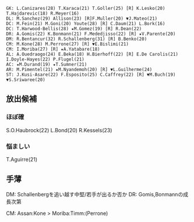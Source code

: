 ```
GK: L.Canizares(28) T.Karaca(21) T.Goller(25) [R] K.Lesko(20) T.Hajdarevic(18) R.Meyer(16)
DL: M.Sanchez(29) Allison(23) [R]F.Muller(20) ▼J.Mateo(21)
DC: M.Fein(21) M.Goni(20) Youte(28) [R] C.Daum(21) L.Bork(16)
DC: T.Harwood-Bellis(28) ★M.Gomez(19) [R] R.Dean(22)
DR: A.Gomis(22) K.Bonmann(21) F.Mededjisso(22) [R] ★V.Parente(20)
DM: R.Bentancur(32) R.Schallenberg(31) [R] B.Benko(20)
CM: M.Kone(28) M.Perrone(27) [R] ▼E.Bislimi(21)
CM: I.Moriba(27) [R] ★A.Yatabare(18)
AL: A.Ouedraogo(24) E.Beka(18) H.Bierhoff(22) [R] E.De Carolis(21) I.Doyle-Hayes(22) P.Flugel(21)
AC: ★M.Durand(19) ★T.Sumner(21)
AR: M.Pimentel(21) ★M.Nyandemoh(20) [R] ▼L.Guilherme(24)
ST: J.Kusi-Asare(22) F.Esposito(25) C.Caffrey(22) [R] ▼M.Buch(19) ▼S.Sriwaree(20)
```

## 放出候補
### ほぼ確
S.O.Haubrock(22)
L.Bond(20)
R.Kessels(23)

### 悩ましい
T.Aguirre(21)


## 手薄
DM: Schallenbergを追い越す中堅/若手が出るか否か
DR: Gomis,Bonmannの成長次第

CM: Assan:Kone > Moriba:Timm:(Perrone)  
